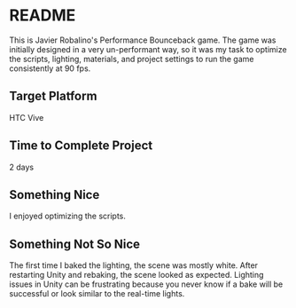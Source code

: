 # README #

This is Javier Robalino's Performance Bounceback game. The game was initially designed in a very un-performant way, so it was my task to optimize the scripts, lighting, materials, and project settings to run the game consistently at 90 fps.

## Target Platform

HTC Vive

## Time to Complete Project

2 days

## Something Nice

I enjoyed optimizing the scripts.

## Something Not So Nice

The first time I baked the lighting, the scene was mostly white. After restarting Unity and rebaking, the scene looked as expected. Lighting issues in Unity can be frustrating because you never know if a bake will be successful or look similar to the real-time lights.